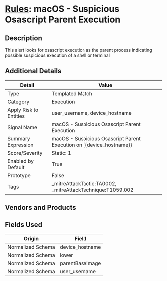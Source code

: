 # [Rules](README.md): macOS - Suspicious Osascript Parent Execution

## Description
This alert looks for osascript execution as the parent process indicating possible suspicious execution of a shell or terminal

## Additional Details
|Detail|Value|
|----|----|
|Type|Templated Match|
|Category|Execution|
|Apply Risk to Entities|user_username, device_hostname|
|Signal Name|macOS - Suspicious Osascript Parent Execution|
|Summary Expression|macOS - Suspicious Osascript Parent Execution on {{device_hostname}}|
|Score/Severity|Static: 1|
|Enabled by Default|True|
|Prototype|False|
|Tags|_mitreAttackTactic:TA0002, _mitreAttackTechnique:T1059.002|
## Vendors and Products


## Fields Used

|Origin|Field|
|----|----|
|Normalized Schema|device_hostname|
|Normalized Schema|lower|
|Normalized Schema|parentBaseImage|
|Normalized Schema|user_username|


